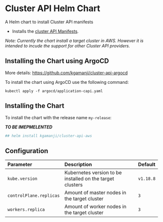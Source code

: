 # Cluster API Helm Chart
A Helm chart to install Cluster API manifests 

* Installs the [cluster API Manifests](cluster-api.sigs.k8s.io).

*Note: Currently the chart install a target cluster in AWS. However it is intended to incude the support for other Cluster API providers.*


## Installing the Chart using ArgoCD

More details: https://github.com/kgamanji/cluster-api-argocd

To install the chart using ArgoCD use the following command:
```
kubectl apply -f argocd/application-capi.yaml
```

## Installing the Chart

To install the chart with the release name `my-release`:

***TO BE IMEPMELENTED*** 
```bash
## helm install kgamanji/cluster-api-aws
```


## Configuration

| Parameter                                    | Description                                                                           | Default                                    |
|:---------------------------------------------|:--------------------------------------------------------------------------------------|:-------------------------------------------|
| `kube.version`                           | Kubernetes version to be installed on the target clusters                                 | `v1.18.8`        |
| `controlPlane.replicas`                                  | Amount of master nodes in the target cluster                                                     | `3`                                   |
| `workers.replica`                           | Amount of worker nodes in the target cluster                                                                    | `3`                             |
